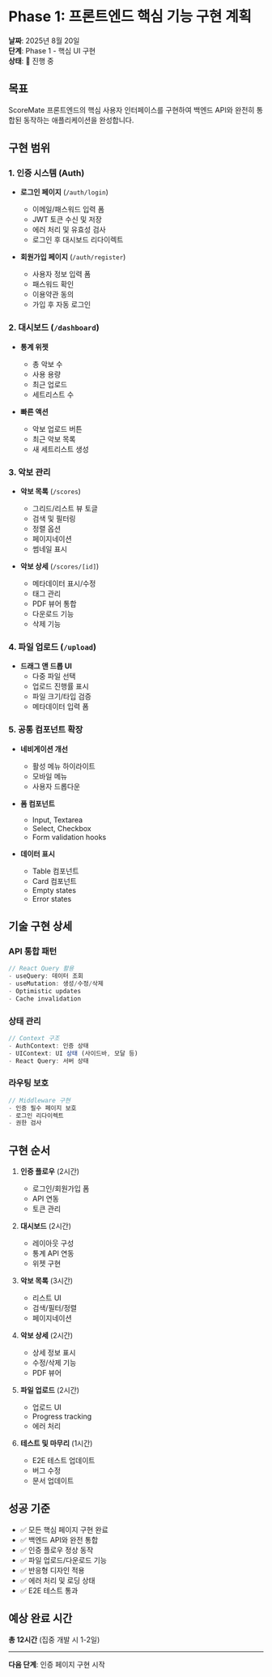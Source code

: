 # Phase 1: 프론트엔드 핵심 기능 구현 계획

**날짜**: 2025년 8월 20일  
**단계**: Phase 1 - 핵심 UI 구현  
**상태**: 🚀 진행 중

## 목표

ScoreMate 프론트엔드의 핵심 사용자 인터페이스를 구현하여 백엔드 API와 완전히 통합된 동작하는 애플리케이션을 완성합니다.

## 구현 범위

### 1. 인증 시스템 (Auth)
- **로그인 페이지** (`/auth/login`)
  - 이메일/패스워드 입력 폼
  - JWT 토큰 수신 및 저장
  - 에러 처리 및 유효성 검사
  - 로그인 후 대시보드 리다이렉트

- **회원가입 페이지** (`/auth/register`)
  - 사용자 정보 입력 폼
  - 패스워드 확인
  - 이용약관 동의
  - 가입 후 자동 로그인

### 2. 대시보드 (`/dashboard`)
- **통계 위젯**
  - 총 악보 수
  - 사용 용량
  - 최근 업로드
  - 세트리스트 수

- **빠른 액션**
  - 악보 업로드 버튼
  - 최근 악보 목록
  - 새 세트리스트 생성

### 3. 악보 관리
- **악보 목록** (`/scores`)
  - 그리드/리스트 뷰 토글
  - 검색 및 필터링
  - 정렬 옵션
  - 페이지네이션
  - 썸네일 표시

- **악보 상세** (`/scores/[id]`)
  - 메타데이터 표시/수정
  - 태그 관리
  - PDF 뷰어 통합
  - 다운로드 기능
  - 삭제 기능

### 4. 파일 업로드 (`/upload`)
- **드래그 앤 드롭 UI**
  - 다중 파일 선택
  - 업로드 진행률 표시
  - 파일 크기/타입 검증
  - 메타데이터 입력 폼

### 5. 공통 컴포넌트 확장
- **네비게이션 개선**
  - 활성 메뉴 하이라이트
  - 모바일 메뉴
  - 사용자 드롭다운

- **폼 컴포넌트**
  - Input, Textarea
  - Select, Checkbox
  - Form validation hooks

- **데이터 표시**
  - Table 컴포넌트
  - Card 컴포넌트
  - Empty states
  - Error states

## 기술 구현 상세

### API 통합 패턴
```typescript
// React Query 활용
- useQuery: 데이터 조회
- useMutation: 생성/수정/삭제
- Optimistic updates
- Cache invalidation
```

### 상태 관리
```typescript
// Context 구조
- AuthContext: 인증 상태
- UIContext: UI 상태 (사이드바, 모달 등)
- React Query: 서버 상태
```

### 라우팅 보호
```typescript
// Middleware 구현
- 인증 필수 페이지 보호
- 로그인 리다이렉트
- 권한 검사
```

## 구현 순서

1. **인증 플로우** (2시간)
   - 로그인/회원가입 폼
   - API 연동
   - 토큰 관리

2. **대시보드** (2시간)
   - 레이아웃 구성
   - 통계 API 연동
   - 위젯 구현

3. **악보 목록** (3시간)
   - 리스트 UI
   - 검색/필터/정렬
   - 페이지네이션

4. **악보 상세** (2시간)
   - 상세 정보 표시
   - 수정/삭제 기능
   - PDF 뷰어

5. **파일 업로드** (2시간)
   - 업로드 UI
   - Progress tracking
   - 에러 처리

6. **테스트 및 마무리** (1시간)
   - E2E 테스트 업데이트
   - 버그 수정
   - 문서 업데이트

## 성공 기준

- ✅ 모든 핵심 페이지 구현 완료
- ✅ 백엔드 API와 완전 통합
- ✅ 인증 플로우 정상 동작
- ✅ 파일 업로드/다운로드 기능
- ✅ 반응형 디자인 적용
- ✅ 에러 처리 및 로딩 상태
- ✅ E2E 테스트 통과

## 예상 완료 시간
**총 12시간** (집중 개발 시 1-2일)

---

**다음 단계**: 인증 페이지 구현 시작